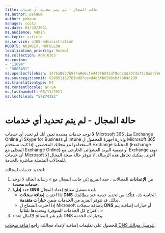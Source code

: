 ```yaml
---
title: حالة المجال - لم يتم تحديد أي خدمات
ms.author: pebaum
author: pebaum
manager: scotv
ms.date: 04/30/2021
ms.audience: Admin
ms.topic: article
ms.service: o365-administration
ROBOTS: NOINDEX, NOFOLLOW
localization_priority: Normal
ms.collection: Adm_O365
ms.custom:
- "11094"
- "9006491"
ms.openlocfilehash: 1476a88c7b974a9e6cfe443f6842df8cdc3d7073a73c0add7e6f183dd0528de1
ms.sourcegitcommit: 920051182781bd97ce4d4d6fbd268cb37b84d239
ms.translationtype: MT
ms.contentlocale: ar-SA
ms.lasthandoff: 08/11/2021
ms.locfileid: "57874382"
---
```

# <a name="domain-status---no-services-selected"></a>حالة المجال - لم يتم تحديد أي خدمات

**لا** توجد خدمات محددة تعني أنك لم تحدد أي خدمات Microsoft 365 مثل Exchange Online أو Skype for Business أو Intune وإدارة أجهزة المحمول ل Microsoft 365 لاستخدامها مع مجالك المخصص. إذا كنت تستخدم Exchange المختلط (Exchange المحلي مع Exchange Online) أو تصفية البريد العشوائي الخارجي مع Exchange دون أي خدمات Microsoft أخرى، يمكنك تجاهل هذه الرسالة. لا تتوفر حالة صحة المجال إلا للمجالات المتصلة مباشرة بالخدمة.

لتحديد خدمات لمجالك:

1. من **الإعدادات** المجالات ، حدد المربع إلى جانب المجال مع  >  [](https://admin.microsoft.com/Adminportal/Home)رسالة الحالة لا توجد **خدمات محددة**.
1. حدد **إدارة DNS** لبدء تشغيل معالج إعداد المجال.
    - إذا اخترت **إضافة سجلات DNS** الخاصة بك، فتأكد من تحديد خدمة عند مطالبتك بذلك. قد تتوفر المزيد من الخدمات ضمن **خيارات متقدمة.**
    - إذا اخترت السماح ل Microsoft بإضافة سجلات **DNS** أو خيارات إضافية يتم اقتراح كل الخدمات المتوفرة وتحديدها تلقائيا.  >  
1. تابع عبر المعالج لإكمال إعداد DNS وخيارات الخدمة.
 
للحصول على تعليمات إضافية لإعداد مجالك، راجع [إضافة سجلات DNS لتوصيل مجالك](https://docs.microsoft.com/microsoft-365/admin/get-help-with-domains/create-dns-records-at-any-dns-hosting-provider).

